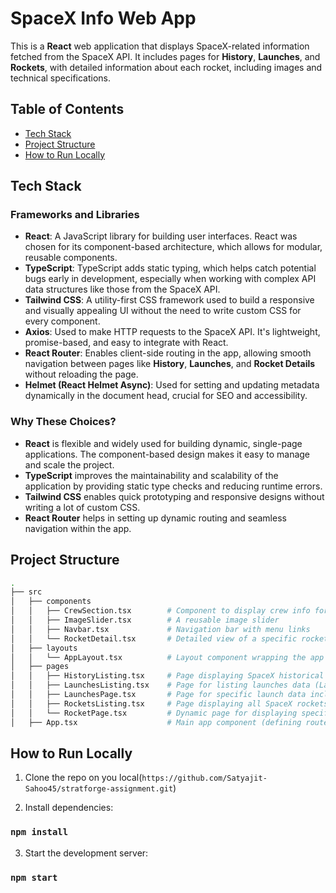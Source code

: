 # SpaceX Info Web App

This is a **React** web application that displays SpaceX-related information fetched from the SpaceX API. It includes pages for **History**, **Launches**, and **Rockets**, with detailed information about each rocket, including images and technical specifications.

## Table of Contents

- [Tech Stack](#tech-stack)
- [Project Structure](#project-structure)
- [How to Run Locally](#how-to-run-locally)

## Tech Stack

### Frameworks and Libraries

- **React**: A JavaScript library for building user interfaces. React was chosen for its component-based architecture, which allows for modular, reusable components.
- **TypeScript**: TypeScript adds static typing, which helps catch potential bugs early in development, especially when working with complex API data structures like those from the SpaceX API.
- **Tailwind CSS**: A utility-first CSS framework used to build a responsive and visually appealing UI without the need to write custom CSS for every component.
- **Axios**: Used to make HTTP requests to the SpaceX API. It's lightweight, promise-based, and easy to integrate with React.
- **React Router**: Enables client-side routing in the app, allowing smooth navigation between pages like **History**, **Launches**, and **Rocket Details** without reloading the page.
- **Helmet (React Helmet Async)**: Used for setting and updating metadata dynamically in the document head, crucial for SEO and accessibility.

### Why These Choices?

- **React** is flexible and widely used for building dynamic, single-page applications. The component-based design makes it easy to manage and scale the project.
- **TypeScript** improves the maintainability and scalability of the application by providing static type checks and reducing runtime errors.
- **Tailwind CSS** enables quick prototyping and responsive designs without writing a lot of custom CSS.
- **React Router** helps in setting up dynamic routing and seamless navigation within the app.

## Project Structure

```bash
.
├── src
│   ├── components
│   │   ├── CrewSection.tsx        # Component to display crew info for launches
│   │   ├── ImageSlider.tsx        # A reusable image slider
│   │   ├── Navbar.tsx             # Navigation bar with menu links
│   │   └── RocketDetail.tsx       # Detailed view of a specific rocket
│   ├── layouts
│   │   └── AppLayout.tsx          # Layout component wrapping the app with Navbar and Outlet(react-router-dom)
│   ├── pages
│   │   ├── HistoryListing.tsx     # Page displaying SpaceX historical events
│   │   ├── LaunchesListing.tsx    # Page for listing launches data (Latest, past and upcoming)
│   │   ├── LaunchesPage.tsx       # Page for specific launch data including crew members data
│   │   ├── RocketsListing.tsx     # Page displaying all SpaceX rockets
│   │   └── RocketPage.tsx         # Dynamic page for displaying specific rocket details
│   ├── App.tsx                    # Main app component (defining routes)
```

## How to Run Locally

1. Clone the repo on you local(`https://github.com/Satyajit-Sahoo45/stratforge-assignment.git`)

2. Install dependencies:

### `npm install`

3. Start the development server:

### `npm start`
